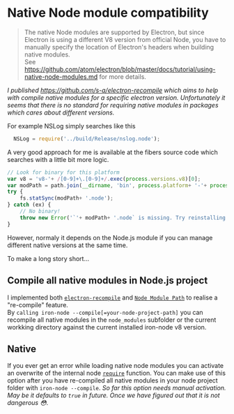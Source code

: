 # Native Node module compatibility

> The native Node modules are supported by Electron, but since Electron is using a different V8 version from official Node, you have to manually specify the location of Electron's headers when building native modules.  
See https://github.com/atom/electron/blob/master/docs/tutorial/using-native-node-modules.md for more details.

*I published https://github.com/s-a/electron-recompile which aims to help with compile native modules for a specific electron version. Unfortunately it seems that there is no standard for requiring native modules in packages which cares about different versions.*

For example NSLog simply searches like this 
```javascript
  NSLog = require('../build/Release/nslog.node');
```

A very good approach for me is available at the fibers source code which searches with a little bit more logic.
```javascript
// Look for binary for this platform
var v8 = 'v8-'+ /[0-9]+\.[0-9]+/.exec(process.versions.v8)[0];
var modPath = path.join(__dirname, 'bin', process.platform+ '-'+ process.arch+ '-'+ v8, 'fibers');
try {
	fs.statSync(modPath+ '.node');
} catch (ex) {
	// No binary!
	throw new Error('`'+ modPath+ '.node` is missing. Try reinstalling `node-fibers`?');
}
```

However, normaly it depends on the Node.js module if you can manage different native versions at the same time.


To make a long story short...  

## Compile all native modules in Node.js project
I implemented both [```electron-recompile```](https://github.com/s-a/electron-recompile) and [```Node Module Path```](https://github.com/s-a/nmp) to realise a "re-compile" feature.  
By ```calling iron-node --compile[=your-node-project-path]``` you can recompile all native modules in the ```node_modules``` subfolder or the current workking directory against the current installed iron-node v8 version.  

## Native
If you ever get an error while loading native node modules you can activate an overwrite of the internal node [```require```](/../app/require.js) function. You can make use of this option after you have re-compiled all native modules in your node project folder with ```iron-node --compile```.  *So far this option needs manual activation. May be it defaults to ```true``` in future. Once we have figured out that it is not dangerous :flushed:*. 
